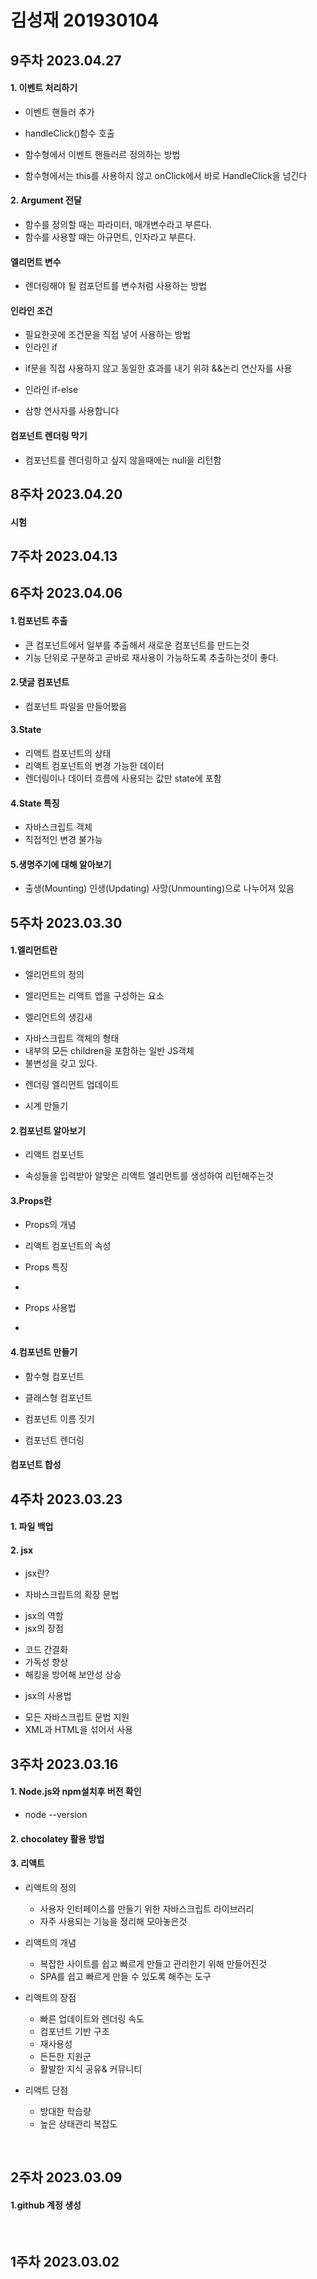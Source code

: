 # 김성재 201930104


## 9주차 2023.04.27
#### 1. 이벤트 처리하기
+ 이벤트 핸들러 추가
- handleClick()함수 호출

+ 함수형에서 이벤트 핸들러르 정의하는 방법
- 함수형에서는 this를 사용하지 않고 onClick에서 바로 HandleClick을 넘긴다

#### 2. Argument 전달
+ 함수를 정의할 때는 파라미터, 매개변수라고 부른다.
+ 함수를 사용할 때는 아규먼트, 인자라고 부른다.

#### 엘리먼트 변수
+ 렌더링해야 될 컴포던트를 변수처럼 사용하는 방법

#### 인라인 조건
+ 필요한곳에 조건문을 직접 넣어 사용하는 방법
+ 인라인 if
- if문을 직접 사용하지 않고 동일한 효과를 내기 위햐 &&논리 연산자를 사용
+ 인라인 if-else
- 삼항 연사자를 사용합니다

#### 컴포넌트 렌더링 막기
+ 컴포넌트를 렌더링하고 싶지 않을때에는 null을 리턴함



## 8주차 2023.04.20
#### 시험 
## 7주차 2023.04.13

## 6주차 2023.04.06
#### 1.컴포넌트 추출
+ 큰 컴포넌트에서 일부를 추출해서 새로운 컴포넌트를 만드는것
+ 기능 단위로 구분하고 곧바로 재사용이 가능하도록 추출하는것이 좋다.

#### 2.댓글 컴포넌트
+ 컴포넌트 파일을 만들어봤음

#### 3.State
+ 리액트 컴포넌트의 상태
+ 리액트 컴포넌트의 변경 가능한 데이터
+ 렌더링이나 데이터 흐름에 사용되는 값만  state에 포함

#### 4.State 특징
+ 자바스크립트 객체
+ 직접적인 변경 불가능

#### 5.생명주기에 대해 알아보기
+ 출생(Mounting) 인생(Updating) 사망(Unmounting)으로 나누어져 있음

## 5주차 2023.03.30
#### 1.엘리먼트란
+ 엘리먼트의 정의
- 엘리먼트는 리액트 앱을 구성하는 요소

+ 엘리먼트의 생김새
- 자바스크립트 객체의 형태 
- 내부의 모든 children을 포함하는 일반 JS객체
-  불변성을 갖고 있다.

+ 렌더링 엘리먼트 업데이트
- 시계 만들기

#### 2.컴포넌트 알아보기
+ 리액트 컴포넌트
- 속성들을 입력받아 알맞은 리액트 엘리먼트를 생성하여 리턴해주는것


#### 3.Props란
+ Props의 개념
- 리액트 컴포넌트의 속성
+ Props 특징
- 
+ Props 사용법
- 
#### 4.컴포넌트 만들기
+ 함수형 컴포넌트

+ 클래스형 컴포넌트

+ 컴포넌트 이름 짓기

+ 컴포넌트 렌더링


#### 컴포넌트 합성


## 4주차 2023.03.23
#### 1. 파일 백업

#### 2. jsx
+ jsx란?
- 자바스크립트의 확장 문법
+ jsx의 역할
+ jsx의 장점
- 코드 간결화
- 가독성 향상
- 해킹을 방어해 보안성 상승
+ jsx의 사용법
- 모든 자바스크립트 문법 지원
- XML과 HTML을 섞어서 사용

## 3주차 2023.03.16
#### 1. Node.js와 npm설치후 버전 확인
 + node --version
#### 2. chocolatey 활용 방법
#### 3. 리액트
 + 리액트의 정의 
   - 사용자 인터페이스를 만들기 위한 자바스크립트 라이브러리
   - 자주 사용되는 기능을 정리해 모아놓은것


 + 리액트의 개념
   - 복잡한 사이트를 쉽고 빠르게 만들고 관리한기 위해 만들어진것
   - SPA를 쉽고 빠르게 만들 수 있도록 해주는 도구

 + 리액트의 장점
    - 빠른 업데이트와 렌더링 속도
    - 컴포넌트 기반 구조
    - 재사용성
    - 든든한 지원군
    - 활발한 지식 공유& 커뮤니티

 + 리액트 단점
   - 방대한 학습량
   - 높은 상태관리 복잡도

<br>

## 2주차 2023.03.09
#### 1.github 계정 생성 

<br>

## 1주차 2023.03.02